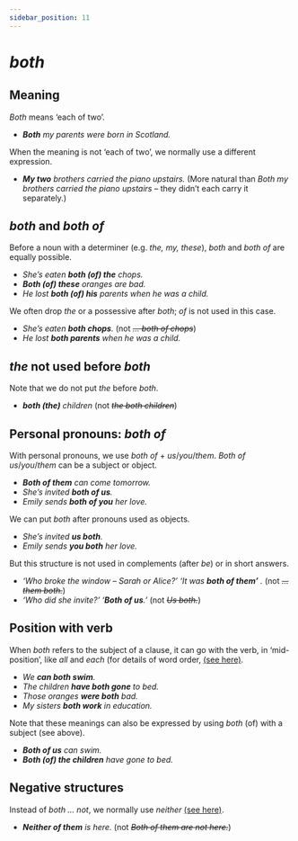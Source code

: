 ```yaml
---
sidebar_position: 11
---
```


# *both*

## Meaning

*Both* means ‘each of two’.

- ***Both** my parents were born in Scotland.*

When the meaning is not ‘each of two’, we normally use a different expression.

- ***My two** brothers carried the piano upstairs.* (More natural than *Both my brothers carried the piano upstairs* – they didn’t each carry it separately.)

## *both* and *both of*

Before a noun with a determiner (e.g. *the, my, these*), *both* and *both of* are equally possible.

- *She’s eaten **both (of) the** chops.*
- ***Both (of) these** oranges are bad.*
- *He lost **both (of) his** parents when he was a child.*

We often drop *the* or a possessive after *both*; *of* is not used in this case.

- *She’s eaten **both chops**.* (not *~~… both of chops~~*)
- *He lost **both parents** when he was a child.*

## *the* not used before *both*

Note that we do not put *the* before *both*.

- ***both (the)** children* (not *~~the both children~~*)

## Personal pronouns: *both of*

With personal pronouns, we use *both of* + *us*/*you*/*them*. *Both of us*/*you*/*them* can be a subject or object.

- ***Both of them** can come tomorrow.*
- *She’s invited **both of us**.*
- *Emily sends **both of you** her love.*

We can put *both* after pronouns used as objects.

- *She’s invited **us both**.*
- *Emily sends **you both** her love.*

But this structure is not used in complements (after *be*) or in short answers.

- *‘Who broke the window – Sarah or Alice?’ ‘It was **both of them’** .* (not *~~… them both.~~*)
- *‘Who did she invite?’ ‘**Both of us**.’* (not *~~Us both.~~*)

## Position with verb

When *both* refers to the subject of a clause, it can go with the verb, in ‘mid-position’, like *all* and *each* (for details of word order, [(see here)](./../adverbs-and-adverbials/mid-position-details).

- *We **can both swim**.*
- *The children **have both gone** to bed.*
- *Those oranges **were both** bad.*
- *My sisters **both work** in education.*

Note that these meanings can also be expressed by using *both* (of) with a subject (see above).

- ***Both of us** can swim.*
- ***Both (of) the children** have gone to bed.*

## Negative structures

Instead of *both … not*, we normally use *neither* [(see here)](./neither).

- ***Neither of them** is here.* (not *~~Both of them are not here.~~*)

